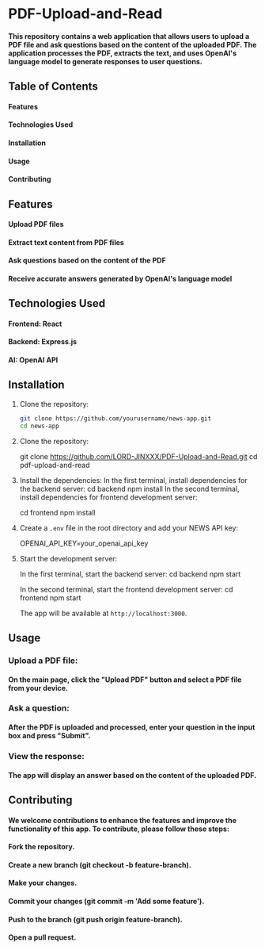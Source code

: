 # PDF-Upload-and-Read
#### This repository contains a web application that allows users to upload a PDF file and ask questions based on the content of the uploaded PDF. The application processes the PDF, extracts the text, and uses OpenAI's language model to generate responses to user questions.

## Table of Contents
#### Features
#### Technologies Used
#### Installation
#### Usage
#### Contributing

## Features
#### Upload PDF files
#### Extract text content from PDF files
#### Ask questions based on the content of the PDF
#### Receive accurate answers generated by OpenAI's language model

## Technologies Used
#### Frontend: React
#### Backend: Express.js
#### AI: OpenAI API

## Installation

1. Clone the repository:

    ```bash
    git clone https://github.com/yourusername/news-app.git
    cd news-app
    ```

1. Clone the repository:

    
    git clone https://github.com/LORD-JINXXX/PDF-Upload-and-Read.git
    cd pdf-upload-and-read
    

2. Install the dependencies:
In the first terminal, install dependencies for the backend server:
    cd backend
    npm install
In the second terminal, install dependencies for frontend development server:
   
    cd frontend
    npm install


4. Create a `.env` file in the root directory and add your NEWS API key:

    
    OPENAI_API_KEY=your_openai_api_key
    

5. Start the development server:

    In the first terminal, start the backend server:
    cd backend
    npm start

    In the second terminal, start the frontend development server:
    cd frontend
    npm start

    The app will be available at `http://localhost:3000`.

## Usage
### Upload a PDF file:

#### On the main page, click the "Upload PDF" button and select a PDF file from your device.

### Ask a question:

#### After the PDF is uploaded and processed, enter your question in the input box and press "Submit".

### View the response:

#### The app will display an answer based on the content of the uploaded PDF.


## Contributing
#### We welcome contributions to enhance the features and improve the functionality of this app. To contribute, please follow these steps:

#### Fork the repository.
#### Create a new branch (git checkout -b feature-branch).
#### Make your changes.
#### Commit your changes (git commit -m 'Add some feature').
#### Push to the branch (git push origin feature-branch).
#### Open a pull request.
